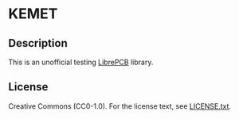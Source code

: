 # KEMET

## Description

This is an unofficial testing [LibrePCB](https://librepcb.org) library. 

## License

Creative Commons (CC0-1.0). For the license text, see [LICENSE.txt](LICENSE.txt).
